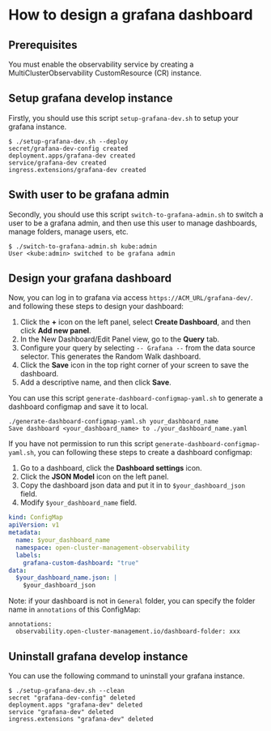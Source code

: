 # How to design a grafana dashboard

## Prerequisites

You must enable the observability service by creating a MultiClusterObservability CustomResource (CR) instance.

## Setup grafana develop instance

Firstly, you should use this script `setup-grafana-dev.sh` to setup your grafana instance.

```
$ ./setup-grafana-dev.sh --deploy
secret/grafana-dev-config created
deployment.apps/grafana-dev created
service/grafana-dev created
ingress.extensions/grafana-dev created
```

## Swith user to be grafana admin

Secondly, you should use this script `switch-to-grafana-admin.sh` to switch a user to be a grafana admin, and then use this user to manage dashboards, manage folders, manage users, etc.

```
$ ./switch-to-grafana-admin.sh kube:admin
User <kube:admin> switched to be grafana admin
```

## Design your grafana dashboard

Now, you can log in to grafana via access `https://ACM_URL/grafana-dev/`. and following these steps to design your dashboard:

1. Click the **+** icon on the left panel, select **Create Dashboard**, and then click **Add new panel**.
2. In the New Dashboard/Edit Panel view, go to the **Query** tab.
3. Configure your query by selecting `-- Grafana --` from the data source selector. This generates the Random Walk dashboard.
4. Click the **Save** icon in the top right corner of your screen to save the dashboard.
5. Add a descriptive name, and then click **Save**.

You can use this script `generate-dashboard-configmap-yaml.sh` to generate a dashboard configmap and save it to local.

```
./generate-dashboard-configmap-yaml.sh your_dashboard_name
Save dashboard <your_dashboard_name> to ./your_dashboard_name.yaml
```

If you have not permission to run this script `generate-dashboard-configmap-yaml.sh`, you can following these steps to create a dashboard configmap:

1. Go to a dashboard, click the **Dashboard settings** icon.
2. Click the **JSON Model** icon on the left panel.
3. Copy the dashboard json data and put it in to `$your_dashboard_json` field.
4. Modify `$your_dashboard_name` field.

```yaml
kind: ConfigMap
apiVersion: v1
metadata:
  name: $your_dashboard_name
  namespace: open-cluster-management-observability
  labels:
    grafana-custom-dashboard: "true"
data:
  $your_dashboard_name.json: |
    $your_dashboard_json
```

Note: if your dashboard is not in `General` folder,  you can specify the folder name in `annotations` of this ConfigMap:
```
annotations:
  observability.open-cluster-management.io/dashboard-folder: xxx
```

## Uninstall grafana develop instance

You can use the following command to uninstall your grafana instance.

```
$ ./setup-grafana-dev.sh --clean
secret "grafana-dev-config" deleted
deployment.apps "grafana-dev" deleted
service "grafana-dev" deleted
ingress.extensions "grafana-dev" deleted
```
